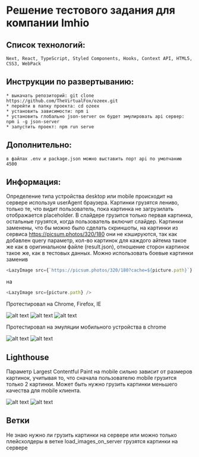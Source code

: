 # Решение тестового задания для компании Imhio

## Список технологий:
```
Next, React, TypeScript, Styled Components, Hooks, Context API, HTML5, CSS3, WebPack
```
## Инструкции по развертыванию:
    * выкачать репозиторий: git clone https://github.com/TheVirtualFox/ozeex.git
    * перейти в папку проекта: cd ozeex
    * установить зависимости: npm i
    * установить глобально json-server он будет эмулировать api сервер: npm i -g json-server
    * запустить проект: npm run serve

## Дополнительно:
    в файлах .env и package.json можно выставить порт api по умолчанию 4500

## Информация:

Определение типа устройства desktop или mobile происходит на сервере используя userAgent браузера.
Картинки грузятся лениво, только те, что видит пользователь, пока картинка не загрузилать отображается 
placeholder. В слайдере грузится только первая картинка, остальные грузятся, когда пользователь
включит слайдер. Картинки заменены, что бы можно было сделать скриншоты, на картинки из сервиса https://picsum.photos/320/180
они не кэшируются, так как добавлен query параметр, кол-во картинок для каждого айтема такое же как в оригинальном файле (result.json),
отношение сторон картинок такое же, как в тестовых данных. Можно использовать боевые картинки заменив
```typescript jsx
<LazyImage src={`https://picsum.photos/320/180?cache=${picture.path}`} />
```
на
```typescript jsx
<LazyImage src={picture.path} />
```

Протестировал на Chrome, Firefox, IE

![alt text](screens/chrome.png)
![alt text](screens/firefox.png)
![alt text](screens/ie.png)

Протестировал на эмуляции мобильного устройства в chrome

![alt text](screens/mobile.png)
![alt text](screens/mobile_pop_up.png)

## Lighthouse

Параметр Largest Contentful Paint на mobile сильно зависит от размеров картинок,
учитывая то, что сначала пользователю mobile грузится только 2 картинки. Может быть
нужно грузить картинки меньшего качества для mobile клиента.

![alt text](screens/lighthouse_desktop.png)
![alt text](screens/lighthouse_mobile.png)

## Ветки
Не знаю нужно ли грузить картинки на сервере или можно только плейсхолдеры
в ветке load_images_on_server грузятся картинки на сервере